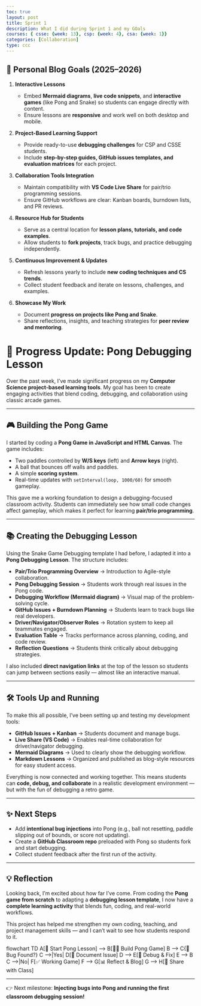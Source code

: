 ```yaml
---
toc: true
layout: post
title: Sprint 1
description: What I did during Sprint 1 and my GOals
courses: { csse: {week: 13}, csp: {week: 4}, csa: {week: 1}}
categories: [Collaboration]
type: ccc
---
```





## 🎯 Personal Blog Goals (2025–2026)

1. **Interactive Lessons**  
   - Embed **Mermaid diagrams**, **live code snippets**, and **interactive games** (like Pong and Snake) so students can engage directly with content.  
   - Ensure lessons are **responsive** and work well on both desktop and mobile.  

2. **Project-Based Learning Support**  
   - Provide ready-to-use **debugging challenges** for CSP and CSSE students.  
   - Include **step-by-step guides, GitHub issues templates, and evaluation matrices** for each project.  

3. **Collaboration Tools Integration**  
   - Maintain compatibility with **VS Code Live Share** for pair/trio programming sessions.  
   - Ensure GitHub workflows are clear: Kanban boards, burndown lists, and PR reviews.  

4. **Resource Hub for Students**  
   - Serve as a central location for **lesson plans, tutorials, and code examples**.  
   - Allow students to **fork projects**, track bugs, and practice debugging independently.  

5. **Continuous Improvement & Updates**  
   - Refresh lessons yearly to include **new coding techniques and CS trends**.  
   - Collect student feedback and iterate on lessons, challenges, and examples.  

6. **Showcase My Work**  
   - Document **progress on projects like Pong and Snake**.  
   - Share reflections, insights, and teaching strategies for **peer review and mentoring**.  


# 🚀 Progress Update: Pong Debugging Lesson  

Over the past week, I’ve made significant progress on my **Computer Science project-based learning tools**. My goal has been to create engaging activities that blend coding, debugging, and collaboration using classic arcade games.  

---

## 🎮 Building the Pong Game  

I started by coding a **Pong Game in JavaScript and HTML Canvas**. The game includes:  
- Two paddles controlled by **W/S keys** (left) and **Arrow keys** (right).  
- A ball that bounces off walls and paddles.  
- A simple **scoring system**.  
- Real-time updates with `setInterval(loop, 1000/60)` for smooth gameplay.  

This gave me a working foundation to design a debugging-focused classroom activity. Students can immediately see how small code changes affect gameplay, which makes it perfect for learning **pair/trio programming**.  

---

## 📚 Creating the Debugging Lesson  

Using the Snake Game Debugging template I had before, I adapted it into a **Pong Debugging Lesson**. The structure includes:  

- **Pair/Trio Programming Overview** → Introduction to Agile-style collaboration.  
- **Pong Debugging Session** → Students work through real issues in the Pong code.  
- **Debugging Workflow (Mermaid diagram)** → Visual map of the problem-solving cycle.  
- **GitHub Issues + Burndown Planning** → Students learn to track bugs like real developers.  
- **Driver/Navigator/Observer Roles** → Rotation system to keep all teammates engaged.  
- **Evaluation Table** → Tracks performance across planning, coding, and code review.  
- **Reflection Questions** → Students think critically about debugging strategies.  

I also included **direct navigation links** at the top of the lesson so students can jump between sections easily — almost like an interactive manual.  

---

## 🛠️ Tools Up and Running  

To make this all possible, I’ve been setting up and testing my development tools:  

- **GitHub Issues + Kanban** → Students document and manage bugs.  
- **Live Share (VS Code)** → Enables real-time collaboration for driver/navigator debugging.  
- **Mermaid Diagrams** → Used to clearly show the debugging workflow.  
- **Markdown Lessons** → Organized and published as blog-style resources for easy student access.  

Everything is now connected and working together. This means students can **code, debug, and collaborate** in a realistic development environment — but with the fun of debugging a retro game.  

---

## ✨ Next Steps  

- Add **intentional bug injections** into Pong (e.g., ball not resetting, paddle slipping out of bounds, or score not updating).  
- Create a **GitHub Classroom repo** preloaded with Pong so students fork and start debugging.  
- Collect student feedback after the first run of the activity.  

---

## 💡 Reflection  

Looking back, I’m excited about how far I’ve come. From coding the **Pong game from scratch** to adapting a **debugging lesson template**, I now have a **complete learning activity** that blends fun, coding, and real-world workflows.  

This project has helped me strengthen my own coding, teaching, and project management skills — and I can’t wait to see how students respond to it.  

<div class="mermaid">
flowchart TD
    A[🏓 Start Pong Lesson] --> B[👨‍💻 Build Pong Game]
    B --> C{🐞 Bug Found?}
    C -->|Yes| D[📝 Document Issue]
    D --> E[🔧 Debug & Fix]
    E --> B
    C -->|No| F[✅ Working Game]
    F --> G[📊 Reflect & Blog]
    G --> H[🚀 Share with Class]
</div>

---

👉 Next milestone: **Injecting bugs into Pong and running the first classroom debugging session!**  



